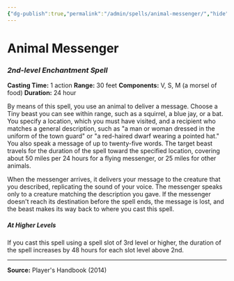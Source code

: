 ```yaml
---
{"dg-publish":true,"permalink":"/admin/spells/animal-messenger/","hide":true,"updated":"2025-08-05T19:49:54.317+01:00"}
---
```


# Animal Messenger
### *2nd-level Enchantment Spell*
**Casting Time:** 1 action
**Range:** 30 feet
**Components:** V, S, M (a morsel of food)
**Duration:** 24 hour

By means of this spell, you use an animal to deliver a message. Choose a Tiny beast you can see within range, such as a squirrel, a blue jay, or a bat. You specify a location, which you must have visited, and a recipient who matches a general description, such as "a man or woman dressed in the uniform of the town guard" or "a red-haired dwarf wearing a pointed hat." You also speak a message of up to twenty-five words. The target beast travels for the duration of the spell toward the specified location, covering about 50 miles per 24 hours for a flying messenger, or 25 miles for other animals.

When the messenger arrives, it delivers your message to the creature that you described, replicating the sound of your voice. The messenger speaks only to a creature matching the description you gave. If the messenger doesn't reach its destination before the spell ends, the message is lost, and the beast makes its way back to where you cast this spell.

##### At Higher Levels
If you cast this spell using a spell slot of 3rd level or higher, the duration of the spell increases by 48 hours for each slot level above 2nd.

---
**Source:** Player's Handbook (2014)